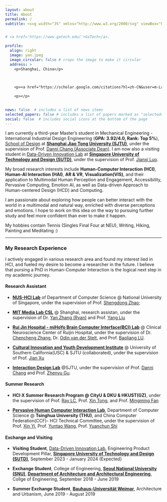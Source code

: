 ```yaml
---
layout: about
title: About
permalink: /
subtitle: <svg width="3%" xmlns="http://www.w3.org/2000/svg" viewBox="0 0 512 512"><!--! Font Awesome Pro 6.2.0 by @fontawesome - https://fontawesome.com License - https://fontawesome.com/license (Commercial License) Copyright 2022 Fonticons, Inc. --><path d="M0 128C0 92.65 28.65 64 64 64H448C483.3 64 512 92.65 512 128V384C512 419.3 483.3 448 448 448H64C28.65 448 0 419.3 0 384V128zM48 128V150.1L220.5 291.7C241.1 308.7 270.9 308.7 291.5 291.7L464 150.1V127.1C464 119.2 456.8 111.1 448 111.1H64C55.16 111.1 48 119.2 48 127.1L48 128zM48 212.2V384C48 392.8 55.16 400 64 400H448C456.8 400 464 392.8 464 384V212.2L322 328.8C283.6 360.3 228.4 360.3 189.1 328.8L48 212.2z"/></svg> yanxiang <svg width="2%" xmlns="http://www.w3.org/2000/svg" viewBox="0 0 512 512"><!--! Font Awesome Pro 6.2.0 by @fontawesome - https://fontawesome.com License - https://fontawesome.com/license (Commercial License) Copyright 2022 Fonticons, Inc. --><path d="M256 64C150 64 64 150 64 256s86 192 192 192c17.7 0 32 14.3 32 32s-14.3 32-32 32C114.6 512 0 397.4 0 256S114.6 0 256 0S512 114.6 512 256v32c0 53-43 96-96 96c-29.3 0-55.6-13.2-73.2-33.9C320 371.1 289.5 384 256 384c-70.7 0-128-57.3-128-128s57.3-128 128-128c27.9 0 53.7 8.9 74.7 24.1c5.7-5 13.1-8.1 21.3-8.1c17.7 0 32 14.3 32 32v80 32c0 17.7 14.3 32 32 32s32-14.3 32-32V256c0-106-86-192-192-192zm64 192c0-35.3-28.7-64-64-64s-64 28.7-64 64s28.7 64 64 64s64-28.7 64-64z"/></svg> sjtu.edu.cn / yan_xiang <svg width="2%" xmlns="http://www.w3.org/2000/svg" viewBox="0 0 512 512"><!--! Font Awesome Pro 6.2.0 by @fontawesome - https://fontawesome.com License - https://fontawesome.com/license (Commercial License) Copyright 2022 Fonticons, Inc. --><path d="M256 64C150 64 64 150 64 256s86 192 192 192c17.7 0 32 14.3 32 32s-14.3 32-32 32C114.6 512 0 397.4 0 256S114.6 0 256 0S512 114.6 512 256v32c0 53-43 96-96 96c-29.3 0-55.6-13.2-73.2-33.9C320 371.1 289.5 384 256 384c-70.7 0-128-57.3-128-128s57.3-128 128-128c27.9 0 53.7 8.9 74.7 24.1c5.7-5 13.1-8.1 21.3-8.1c17.7 0 32 14.3 32 32v80 32c0 17.7 14.3 32 32 32s32-14.3 32-32V256c0-106-86-192-192-192zm64 192c0-35.3-28.7-64-64-64s-64 28.7-64 64s28.7 64 64 64s64-28.7 64-64z"/></svg> sutd.edu.sg


# <a href='https://www.gatech.edu/'>GaTech</a>.

profile:
  align: right
  image: yan.jpeg
  image_circular: false # crops the image to make it circular
  address: >
    <p>Shanghai, China</p>
    
    

    <p><a href="https://scholar.google.com/citations?hl=zh-CN&user=m-LrXAEAAAAJ"><svg width="10%" xmlns="http://www.w3.org/2000/svg" aria-label="Google Scholar" role="img" viewBox="0 0 512 512"><rect width="512" height="512" rx="15%" fill="#4285f4"/><path fill="#fff" d="M213 111l-107 94h69c5 45 41 64 78 67-7 18-4 27 7 39-43 1-103 26-103 67 4 45 63 54 92 54 38 1 81-19 90-54 4-35-10-54-31-71-23-18-28-28-21-40 15-17 35-27 39-51 2-17-2-28-6-43l45-38-1 16c-3 2-5 6-5 9v103c2 13 22 11 23 0V160c0-3-2-7-5-8v-25l16-16zm58 141c-61 10-87-87-38-99 56-11 83 86 38 99zm-5 73c60 13 61 63 10 78-44 9-82-4-81-30 0-25 35-48 71-48z"/></vg></a></p>

    <p></p>
    

news: false  # includes a list of news items
selected_papers: false # includes a list of papers marked as "selected={true}"
social: false  # includes social icons at the bottom of the page
---
```


[//]: # (<p><a href="https://scholar.google.com/citations?hl=zh-CN&user=m-LrXAEAAAAJ"><svg width="10%" xmlns="http://www.w3.org/2000/svg" aria-label="Google Scholar" role="img" viewBox="0 0 512 512"><rect width="512" height="512" rx="15%" fill="#4285f4"/><path fill="#fff" d="M213 111l-107 94h69c5 45 41 64 78 67-7 18-4 27 7 39-43 1-103 26-103 67 4 45 63 54 92 54 38 1 81-19 90-54 4-35-10-54-31-71-23-18-28-28-21-40 15-17 35-27 39-51 2-17-2-28-6-43l45-38-1 16c-3 2-5 6-5 9v103c2 13 22 11 23 0V160c0-3-2-7-5-8v-25l16-16zm58 141c-61 10-87-87-38-99 56-11 83 86 38 99zm-5 73c60 13 61 63 10 78-44 9-82-4-81-30 0-25 35-48 71-48z"/></vg></a>  <a href="https://www.linkedin.com/in/yue-yang-6a1493185/"><?xml version="1.0" encoding="iso-8859-1"?> <!-- Generator: Adobe Illustrator 19.0.0, SVG Export Plug-In . SVG Version: 6.00 Build 0&#41;  --> <svg width="10%" version="1.1" id="Layer_1" xmlns="http://www.w3.org/2000/svg" xmlns:xlink="http://www.w3.org/1999/xlink" x="0px" y="0px" viewBox="0 0 382 382" style="enable-background:new 0 0 382 382;" xml:space="preserve"> <path style="fill:#0077B7;" d="M347.445,0H34.555C15.471,0,0,15.471,0,34.555v312.889C0,366.529,15.471,382,34.555,382h312.889 C366.529,382,382,366.529,382,347.444V34.555C382,15.471,366.529,0,347.445,0z M118.207,329.844c0,5.554-4.502,10.056-10.056,10.056 H65.345c-5.554,0-10.056-4.502-10.056-10.056V150.403c0-5.554,4.502-10.056,10.056-10.056h42.806 c5.554,0,10.056,4.502,10.056,10.056V329.844z M86.748,123.432c-22.459,0-40.666-18.207-40.666-40.666S64.289,42.1,86.748,42.1 s40.666,18.207,40.666,40.666S109.208,123.432,86.748,123.432z M341.91,330.654c0,5.106-4.14,9.246-9.246,9.246H286.73 c-5.106,0-9.246-4.14-9.246-9.246v-84.168c0-12.556,3.683-55.021-32.813-55.021c-28.309,0-34.051,29.066-35.204,42.11v97.079 c0,5.106-4.139,9.246-9.246,9.246h-44.426c-5.106,0-9.246-4.14-9.246-9.246V149.593c0-5.106,4.14-9.246,9.246-9.246h44.426 c5.106,0,9.246,4.14,9.246,9.246v15.655c10.497-15.753,26.097-27.912,59.312-27.912c73.552,0,73.131,68.716,73.131,106.472 L341.91,330.654L341.91,330.654z"/> <g> </g> <g> </g> <g> </g> <g> </g> <g> </g> <g> </g> <g> </g> <g> </g> <g> </g> <g> </g> <g> </g> <g> </g> <g> </g> <g> </g> <g> </g> </svg></a>  <a href="https://twitter.com/YYang9923"><svg width="10%" xmlns="http://www.w3.org/2000/svg" aria-label="Twitter" role="img" viewBox="0 0 512 512"><rect width="512" height="512" rx="15%" fill="#1da1f2"/><path fill="#fff" d="M437 152a72 72 0 01-40 12a72 72 0 0032-40a72 72 0 01-45 17a72 72 0 00-122 65a200 200 0 01-145-74a72 72 0 0022 94a72 72 0 01-32-7a72 72 0 0056 69a72 72 0 01-32 1a72 72 0 0067 50a200 200 0 01-105 29a200 200 0 00309-179a200 200 0 0035-37"/></svg></a> </p>)

I am currently a third-year Master’s student in Mechanical Engineering - International Industrial Design Engineering (**GPA: 3.92/4.0, Rank: Top 5%**), 
[School of Design](https://designschool.sjtu.edu.cn/en-us) at [**Shanghai Jiao Tong University (SJTU)**](https://en.sjtu.edu.cn/), 
under the supervision of Prof. [Danni Chang (Associate Dean)](https://designschool.sjtu.edu.cn/teacher/31104c124abec4f853ad19c8530ab586/viceprofessor/detail/5ec4e69c77d93a7fe5885e88). 
I am now also a visiting student in [Data-Driven Innovation Lab](https://ddi.sutd.edu.sg/) at [**Singapore University of Technology and Design (SUTD)**](https://www.sutd.edu.sg/), 
under the supervision of Prof. [Jianxi Luo](https://epd.sutd.edu.sg/people/faculty/luo/).

My broad research interests include **Human-Computer Interaction (HCI)**, **Human-AI Interaction (HAI)**, **AR & VR**, **Visualization(VIS)**, and their application to Multimodal Human Perception and Engagement, Accessibility, Pervasive Computing, Emotion AI, as well as Data-driven Approach to Human-centered Design (HCD) and Computing.

I am passionate about exploring how people can better interact with the world in a multimodal and natural way, enriched with diverse perceptions and emotions. I hope to work on this idea on the way to pursuing further study and feel more confident than ever to make it happen.

My hobbies contain Tennis (Singles Final Four at NEU), Writing, Hiking, Painting and Meditating :)


[//]: # (This is the direction I am passionate about, something I think is meaningful, and something I will stick to. )




---

### My Research Experience
I actively engaged in various research area and found my interest lied in HCI, and fueled my desire to become a researcher in the future. I believe that pursing a PhD in Human-Computer Interaction is the logical next step in my academic journey.

#### Research Assistant
- [**NUS-HCI Lab**](https://www.nus-hci.org/) of Department of Computer Science @ National University of Singapore, under the supervision of Prof. [Shengdong Zhao](https://www.shengdongzhao.com/);

- [**MIT Media Lab CSL**](https://www.csl-sh.org/) @ Shanghai, research assistan, under the supervision of Dr. [Yan Zhang (Ryan)](https://www.media.mit.edu/people/ryanz/overview/) and Prof. [Yang Liu](https://tjdi.tongji.edu.cn/TeacherDetail.do?id=1146&lang=_en)

- [**Rui Jin Hospital - miHoYo Brain Computer Interface(BCI) Lab**](https://rmlab.cn/) @ Clinical Neuroscience Center of Ruijin Hospital, under the supervision of Dr. [Chencheng Zhang](https://scholar.google.com/citations?user=SAxKuRsAAAAJ&hl=zh-CN), 
Dr. [Odin van der Stelt](https://scholar.google.com/citations?user=Ugw6B7EAAAAJ&hl=en), and Prof. [Baoliang LU](https://bcmi.sjtu.edu.cn/home/blu/).  

- [**Cultural Innovation and Youth Development Institute**](https://icci.sjtu.edu.cn/) @ University of Southern California(USC) & SJTU (collaborated), under the supervision of Prof. [Jian Xu](https://smc.sjtu.edu.cn/english.php/teacher/detail/id/168) 

- [**Interaction Design Lab**](https://ixd-sjtu.github.io/IxD-web/about.html) @SJTU, under the supervision of Prof. [Danni Chang](https://designschool.sjtu.edu.cn/teacher/31104c124abec4f853ad19c8530ab586/viceprofessor/detail/5ec4e69c77d93a7fe5885e88) 
and Prof. [Zhenyu Gu](https://designschool.sjtu.edu.cn/teacher/31104c124abec4f853ad19c8530ab586/professor/detail/5ec6b6d1c4b4b304afeb5737).

#### Summer Research
- **HCI·X Summer Research Program @ CityU & DKU & HKUST(GZ)**, under the supervision of Prof. [Ray LC](https://www.scm.cityu.edu.hk/people/ray-lc), Prof. [Xin Tong](https://xintong.ca/), and Prof. [Mingming Fan](https://www.mingmingfan.com/)

- [**Pervasive Human Computer Interaction Lab**](https://pi.cs.tsinghua.edu.cn/), Department of Computer Science @ **Tsinghua University (THU)**, and China Computer Federation(CCF)- HCI Technical Committee, under the supervision of 
Prof. [Xin Yi](https://www.insc.tsinghua.edu.cn/info/1157/2453.htm), Prof. [Yuntao Wang](https://pi.cs.tsinghua.edu.cn/lab/people/YuntaoWang/), Prof. [Yuanchun Shi](https://pi.cs.tsinghua.edu.cn/people/#faculty)


#### Exchange and Visiting
- **Visiting Student**, [Data-Driven Innovation Lab](https://ddi.sutd.edu.sg/), Engineering Product Development Pillar, [**Singapore University of Technology and Design (SUTD)**](https://www.sutd.edu.sg/), September 2023 - January 2024 (Expected)

- **Exchange Student**, College of Engineering, [**Seoul National University (SNU)**](https://en.snu.ac.kr/), [**Department of Architecture and Architectural Engineering**](https://architecture.snu.ac.kr/), Collge of Engineering, September 2018 - June 2019

- **Summer Exchange Student**, [**Bauhaus-Universität Weimar**](https://www.uni-weimar.de/de/universitaet/start/), Architecture and Urbanism, June 2019 - August 2019

[//]: # (<p>)

[//]: # (<a href="https://scholar.google.com/citations?hl=zh-CN&user=m-LrXAEAAAAJ">)

[//]: # (<svg width="10%" xmlns="http://www.w3.org/2000/svg" aria-label="Google Scholar" role="img" viewBox="0 0 512 512">)

[//]: # (<rect width="512" height="512" rx="15%" fill="#4285f4"/>)

[//]: # (<path fill="#fff" d="M213 111l-107 94h69c5 45 41 64 78 67-7 18-4 27 7 39-43 1-103 26-103 67 4 45 63 54 92 54 38 1 81-19 90-54 4-35-10-54-31-71-23-18-28-28-21-40 15-17 35-27 39-51 2-17-2-28-6-43l45-38-1 16c-3 2-5 6-5 9v103c2 13 22 11 23 0V160c0-3-2-7-5-8v-25l16-16zm58 141c-61 10-87-87-38-99 56-11 83 86 38 99zm-5 73c60 13 61 63 10 78-44 9-82-4-81-30 0-25 35-48 71-48z"/></vg></a>  )

[//]: # ()
[//]: # (<a href="https://www.linkedin.com/in/yue-yang-6a1493185/">)

[//]: # (<?xml version="1.0" encoding="iso-8859-1"?>)

[//]: # (<!-- Generator: Adobe Illustrator 19.0.0, SVG Export Plug-In . SVG Version: 6.00 Build 0&#41;  --> )

[//]: # (<svg width="10%" version="1.1" id="Layer_1" xmlns="http://www.w3.org/2000/svg" xmlns:xlink="http://www.w3.org/1999/xlink" x="0px" y="0px" viewBox="0 0 382 382" style="enable-background:new 0 0 382 382;" xml:space="preserve"> <path style="fill:#0077B7;" d="M347.445,0H34.555C15.471,0,0,15.471,0,34.555v312.889C0,366.529,15.471,382,34.555,382h312.889 C366.529,382,382,366.529,382,347.444V34.555C382,15.471,366.529,0,347.445,0z M118.207,329.844c0,5.554-4.502,10.056-10.056,10.056 H65.345c-5.554,0-10.056-4.502-10.056-10.056V150.403c0-5.554,4.502-10.056,10.056-10.056h42.806 c5.554,0,10.056,4.502,10.056,10.056V329.844z M86.748,123.432c-22.459,0-40.666-18.207-40.666-40.666S64.289,42.1,86.748,42.1 s40.666,18.207,40.666,40.666S109.208,123.432,86.748,123.432z M341.91,330.654c0,5.106-4.14,9.246-9.246,9.246H286.73 c-5.106,0-9.246-4.14-9.246-9.246v-84.168c0-12.556,3.683-55.021-32.813-55.021c-28.309,0-34.051,29.066-35.204,42.11v97.079 c0,5.106-4.139,9.246-9.246,9.246h-44.426c-5.106,0-9.246-4.14-9.246-9.246V149.593c0-5.106,4.14-9.246,9.246-9.246h44.426 c5.106,0,9.246,4.14,9.246,9.246v15.655c10.497-15.753,26.097-27.912,59.312-27.912c73.552,0,73.131,68.716,73.131,106.472 L341.91,330.654L341.91,330.654z"/> <g> </g> <g> </g> <g> </g> <g> </g> <g> </g> <g> </g> <g> </g> <g> </g> <g> </g> <g> </g> <g> </g> <g> </g> <g> </g> <g> </g> <g> </g> )

[//]: # (</svg>)

[//]: # (</a> )

[//]: # ()
[//]: # (<a href="https://twitter.com/YYang9923">)

[//]: # (<svg width="10%" xmlns="http://www.w3.org/2000/svg" aria-label="Twitter" role="img" viewBox="0 0 512 512"><rect width="512" height="512" rx="15%" fill="#1da1f2"/><path fill="#fff" d="M437 152a72 72 0 01-40 12a72 72 0 0032-40a72 72 0 01-45 17a72 72 0 00-122 65a200 200 0 01-145-74a72 72 0 0022 94a72 72 0 01-32-7a72 72 0 0056 69a72 72 0 01-32 1a72 72 0 0067 50a200 200 0 01-105 29a200 200 0 00309-179a200 200 0 0035-37"/>)

[//]: # (</svg>)

[//]: # (</a> )

[//]: # ()
[//]: # (</p>)
